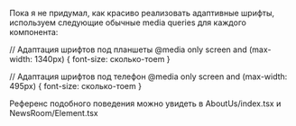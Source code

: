 Пока я не придумал, как красиво реализовать адаптивные шрифты, используем следующие
обычные media queries для каждого компонента:

  // Адаптация шрифтов под планшеты
  @media only screen and (max-width: 1340px) {
    font-size: сколько-тоem
  }

  // Адаптация шрифтов под телефон
  @media only screen and (max-width: 495px) {
    font-size: сколько-тоem
  }

Референс подобного поведения можно увидеть в AboutUs/index.tsx и NewsRoom/Element.tsx